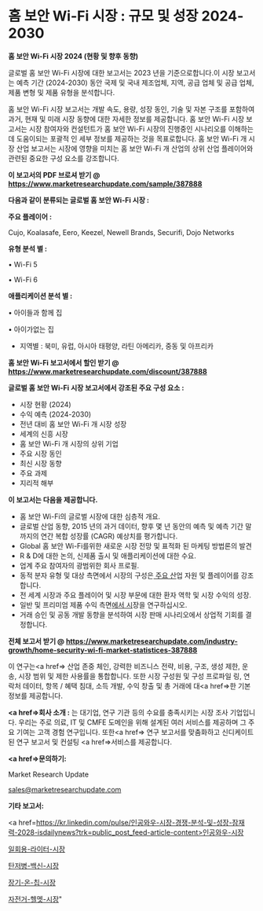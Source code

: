 # 홈 보안 Wi-Fi 시장 : 규모 및 성장 2024-2030

<strong>홈 보안 Wi-Fi 시장 2024 (현황 및 향후 동향)</strong>

글로벌 홈 보안 Wi-Fi 시장에 대한 보고서는 2023 년을 기준으로합니다.이 시장 보고서는 예측 기간 (2024-2030) 동안 국제 및 국내 제조업체, 지역, 공급 업체 및 공급 업체, 제품 변형 및 제품 유형을 분석합니다.

홈 보안 Wi-Fi 시장 보고서는 개발 속도, 용량, 성장 동인, 기술 및 자본 구조를 포함하여 과거, 현재 및 미래 시장 동향에 대한 자세한 정보를 제공합니다. 홈 보안 Wi-Fi 시장 보고서는 시장 참여자와 컨설턴트가 홈 보안 Wi-Fi 시장의 진행중인 시나리오를 이해하는 데 도움이되는 포괄적 인 세부 정보를 제공하는 것을 목표로합니다. 홈 보안 Wi-Fi 개 시장 산업 보고서는 시장에 영향을 미치는 홈 보안 Wi-Fi 개 산업의 상위 산업 플레이어와 관련된 중요한 구성 요소를 강조합니다.



<strong>이 보고서의 PDF 브로셔 받기 @ <a href=https://www.marketresearchupdate.com/sample/387888>https://www.marketresearchupdate.com/sample/387888</a></strong>



<strong>다음과 같이 분류되는 글로벌 홈 보안 Wi-Fi 시장 :</strong>



<strong>주요 플레이어 :</strong>

Cujo, Koalasafe, Eero, Keezel, Newell Brands, Securifi, Dojo Networks



<strong>유형 분석 별 :</strong>

• Wi-Fi 5

• Wi-Fi 6



<strong>애플리케이션 분석 별 :</strong>

• 아이들과 함께 집

• 아이가없는 집

<ul>
  <li>지역별 : 북미, 유럽, 아시아 태평양, 라틴 아메리카, 중동 및 아프리카</li>
</ul>


<strong>홈 보안 Wi-Fi 보고서에서 할인 받기 @ <a href=https://www.marketresearchupdate.com/discount/387888>https://www.marketresearchupdate.com/discount/387888</a></strong>



<strong>글로벌 홈 보안 Wi-Fi 시장 보고서에서 강조된 주요 구성 요소 :</strong>
<ul>
  <li>시장 현황 (2024)</li>
  <li>수익 예측 (2024-2030)</li>
  <li>전년 대비 홈 보안 Wi-Fi 개 시장 성장</li>
  <li>세계의 신흥 시장</li>
  <li>홈 보안 Wi-Fi 개 시장의 상위 기업</li>
  <li>주요 시장 동인</li>
  <li>최신 시장 동향</li>
  <li>주요 과제</li>
  <li>지리적 해부</li>
</ul>


<strong>이 보고서는 다음을 제공합니다.</strong>
<ul>
  <li>홈 보안 Wi-Fi의 글로벌 시장에 대한 심층적 개요.</li>
  <li>글로벌 산업 동향, 2015 년의 과거 데이터, 향후 몇 년 동안의 예측 및 예측 기간 말까지의 연간 복합 성장률 (CAGR) 예상치를 평가합니다.</li>
  <li>Global 홈 보안 Wi-Fi를위한 새로운 시장 전망 및 표적화 된 마케팅 방법론의 발견</li>
  <li>R &amp; D에 대한 논의, 신제품 출시 및 애플리케이션에 대한 수요.</li>
  <li>업계 주요 참여자의 광범위한 회사 프로필.</li>
  <li>동적 분자 유형 및 대상 측면에서 시장의 구성은<a href=> 주요 산</a>업 자원 및 플레이어를 강조합니다.</li>
  <li>전 세계 시장과 주요 플레이어 및 시장 부문에 대한 환자 역학 및 시장 수익의 성장.</li>
  <li>일반 및 프리미엄 제품 수익 측면<a href=>에서 시</a>장을 연구하십시오.</li>
  <li>거래 승인 및 공동 개발 동향을 분석하여 시장 판매 시나리오에서 상업적 기회를 결정합니다.</li>
</ul>



<strong>전체 보고서 받기 @ <a href=https://www.marketresearchupdate.com/industry-growth/home-security-wi-fi-market-statistices-387888>https://www.marketresearchupdate.com/industry-growth/home-security-wi-fi-market-statistices-387888</a></strong>

이 연구는<a href=> 산업 존중</a> 체인, 강력한 비즈니스 전략, 비용, 구조, 생성 제한, 운송, 시장 범위 및 제한 사용률을 통합합니다. 또한 시장 구성원 및 구성 프로파일 링, 연락처 데이터, 항목 / 혜택 침대, 소득 개발, 수익 창출 및 총 거래에 대<a href=>한 기본 </a>정보를 제공합니다.



<strong><a href=>회사 소</a>개 :</strong>
는 대기업, 연구 기관 등의 수요를 충족시키는 시장 조사 기업입니다. 우리는 주로 의료, IT 및 CMFE 도메인을 위해 설계된 여러 서비스를 제공하며 그 주요 기여는 고객 경험 연구입니다. 또한<a href=> 연구 보</a>고서를 맞춤화하고 신디케이트 된 연구 보고서 및 컨설팅 <a href=>서비스</a>를 제공합니다.



<strong><a href=>문의하기:</a></strong>

Market Research Update

sales@marketresearchupdate.com



<strong>기타 보고서:</strong>

<a href=https://kr.linkedin.com/pulse/인공와우-시장-경쟁-분석-및-성장-잠재력-2028-isdailynews?trk=public_post_feed-article-content>인공와우-시장</a>

<a href=https://www.linkedin.com/pulse/일회용-라이터-시장-동향-및-성장-전망-survey-savvy-insights-360-analysis/>일회용-라이터-시장</a>

<a href=https://www.linkedin.com/pulse/탄저병-백신-시장-세분화-연구-및-목표-고객2029년-trendsetters-talk-360-analysis-ctrgf/>탄저병-백신-시장</a>

<a href=https://www.linkedin.com/pulse/장기-온-칩-시장-규모-및-성장-2023-market-matrix-musings-analysis-ayitf/>장기-온-칩-시장</a>

<a href=https://www.linkedin.com/pulse/자전거-헬멧-시장-현재-및-미래-성장-2030-market-matrix-musings-analysis-1tmkf/>자전거-헬멧-시장</a>"
